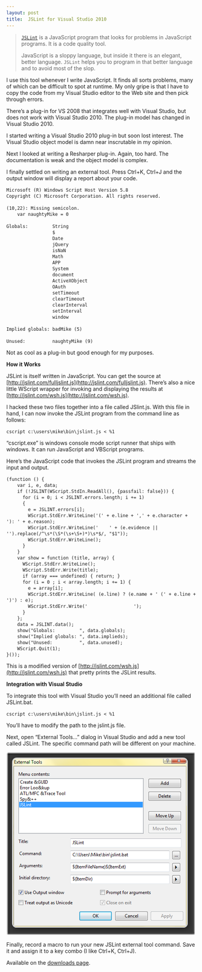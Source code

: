 ```yaml
---
layout: post
title:  JSLint for Visual Studio 2010
---
```

> [`JSLint`](http://www.JSLint.com) is a JavaScript program that looks for problems in JavaScript programs. It is a code quality tool.
> 
> JavaScript is a sloppy language, but inside it there is an elegant, better language. `JSLint` helps you to program in that better language and to avoid most of the slop. 

I use this tool whenever I write JavaScript. It finds all sorts problems, many of which can be difficult to spot at runtime. My only gripe is that I have to copy the code from my Visual Studio editor to the Web site and then pick through errors.

There’s a plug-in for VS 2008 that integrates well with Visual Studio, but does not work with Visual Studio 2010. The plug-in model has changed in Visual Studio 2010.

I started writing a Visual Studio 2010 plug-in but soon lost interest. The Visual Studio object model is damn near inscrutable in my opinion.

Next I looked at writing a Resharper plug-in. Again, too hard. The documentation is weak and the object model is complex.

I finally settled on writing an external tool. Press Ctrl+K, Ctrl+J and the output window will display a report about your code.
    
    Microsoft (R) Windows Script Host Version 5.8  
    Copyright (C) Microsoft Corporation. All rights reserved.  
       
    (10,22): Missing semicolon.  
        var naughtyMike = 0  
       
    Globals:         String  
                     $  
                     Date  
                     jQuery  
                     isNaN  
                     Math  
                     APP  
                     System  
                     document  
                     ActiveXObject  
                     OAuth  
                     setTimeout  
                     clearTimeout  
                     clearInterval  
                     setInterval  
                     window  
                       
    Implied globals: badMike (5)  
                       
    Unused:          naughtyMike (9)

  


Not as cool as a plug-in but good enough for my purposes.

**How it Works**

JSLint is itself written in JavaScript. You can get the source at [http://jslint.com/fulljslint.js](http://jslint.com/fulljslint.js). There’s also a nice little WScript wrapper for invoking and displaying the results at [http://jslint.com/wsh.js](http://jslint.com/wsh.js).

I hacked these two files together into a file called JSlint.js. With this file in hand, I can now invoke the JSLint program from the command line as follows:
    
    cscript c:\users\mike\bin\jslint.js < %1

“cscript.exe” is windows console mode script runner that ships with windows. It can run JavaScript and VBScript programs.

Here’s the JavaScript code that invokes the JSLint program and streams the input and output.
    
    (function () {  
        var i, e, data;  
        if (!JSLINT(WScript.StdIn.ReadAll(), {passfail: false})) {  
          for (i = 0; i < JSLINT.errors.length; i += 1)  
          {  
            e = JSLINT.errors[i];  
            WScript.StdErr.WriteLine('(' + e.line + ',' + e.character + '): ' + e.reason);  
            WScript.StdErr.WriteLine('    ' + (e.evidence || '').replace(/^\s*(\S*(\s+\S+)*)\s*$/, "$1"));  
            WScript.StdErr.WriteLine();  
          }  
        }  
        var show = function (title, array) {  
          WScript.StdErr.WriteLine();  
          WScript.StdErr.Write(title);  
          if (array === undefined) { return; }  
          for (i = 0 ; i < array.length; i += 1) {  
            e = array[i];  
            WScript.StdErr.WriteLine( (e.line) ? (e.name + ' (' + e.line + ')') : e);  
            WScript.StdErr.Write('                 ');  
          }  
        };  
        data = JSLINT.data();  
        show("Globals:         ", data.globals);  
        show("Implied globals: ", data.implieds);  
        show("Unused:          ", data.unused);  
        WScript.Quit(1);  
    }());

  


This is a modified version of [http://jslint.com/wsh.js](http://jslint.com/wsh.js) that pretty prints the JSLint results.

**Integration with Visual Studio**

To integrate this tool with Visual Studio you’ll need an additional file called JSLint.bat.
    
    cscript c:\users\mike\bin\jslint.js < %1

You’ll have to modify the path to the jslint.js file.

Next, open “External Tools…” dialog in Visual Studio and add a new tool called JSLint. The specific command path will be different on your machine.

![2010-06-23 18h22_43](/cdn/images/blog/JSLintforVisualStudio2010_FCBB/2010062318h22_43.png)

Finally, record a macro to run your new JSLint external tool command. Save it and assign it to a key combo (I like Ctrl+K, Ctrl+J).

Available on the [downloads page](/downloads).

